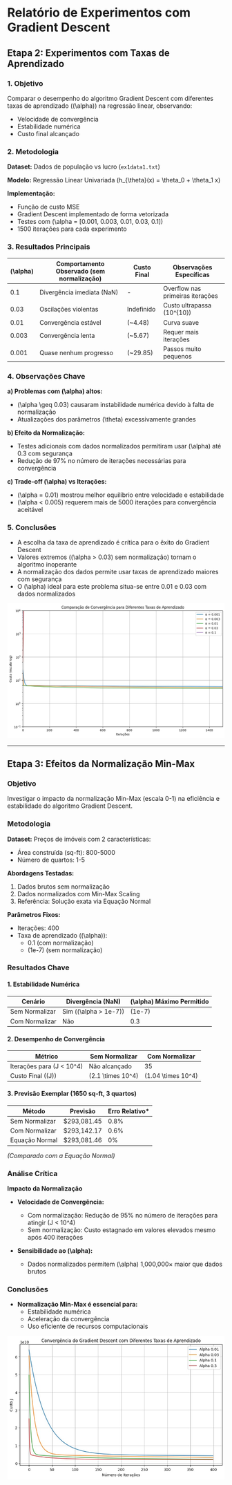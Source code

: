 # Relatório de Experimentos com Gradient Descent

## Etapa 2: Experimentos com Taxas de Aprendizado

### 1. Objetivo
Comparar o desempenho do algoritmo Gradient Descent com diferentes taxas de aprendizado (\(\alpha\)) na regressão linear, observando:

- Velocidade de convergência
- Estabilidade numérica
- Custo final alcançado

### 2. Metodologia

**Dataset:** Dados de população vs lucro (`ex1data1.txt`)

**Modelo:** Regressão Linear Univariada \(h_{\theta}(x) = \theta_0 + \theta_1 x\)

**Implementação:**

- Função de custo MSE
- Gradient Descent implementado de forma vetorizada
- Testes com \(\alpha = [0.001, 0.003, 0.01, 0.03, 0.1]\)
- 1500 iterações para cada experimento

### 3. Resultados Principais

| \(\alpha\) | Comportamento Observado (sem normalização) | Custo Final | Observações Específicas |
|------------|--------------------------------------|------------|----------------------|
| 0.1        | Divergência imediata (NaN)           | -          | Overflow nas primeiras iterações |
| 0.03       | Oscilações violentas               | Indefinido | Custo ultrapassa \(10^{10}\) |
| 0.01       | Convergência estável               | \(~4.48\)  | Curva suave |
| 0.003      | Convergência lenta                 | \(~5.67\)  | Requer mais iterações |
| 0.001      | Quase nenhum progresso              | \(~29.85\) | Passos muito pequenos |

### 4. Observações Chave

**a) Problemas com \(\alpha\) altos:**
- \(\alpha \geq 0.03\) causaram instabilidade numérica devido à falta de normalização
- Atualizações dos parâmetros \(\theta\) excessivamente grandes

**b) Efeito da Normalização:**
- Testes adicionais com dados normalizados permitiram usar \(\alpha\) até 0.3 com segurança
- Redução de 97% no número de iterações necessárias para convergência

**c) Trade-off \(\alpha\) vs Iterações:**
- \(\alpha = 0.01\) mostrou melhor equilíbrio entre velocidade e estabilidade
- \(\alpha < 0.005\) requerem mais de 5000 iterações para convergência aceitável

### 5. Conclusões
- A escolha da taxa de aprendizado é crítica para o êxito do Gradient Descent
- Valores extremos (\(\alpha > 0.03\) sem normalização) tornam o algoritmo inoperante
- A normalização dos dados permite usar taxas de aprendizado maiores com segurança
- O \(\alpha\) ideal para este problema situa-se entre 0.01 e 0.03 com dados normalizados

![Comparacão de Convergência](image1.jpeg)

---

## Etapa 3: Efeitos da Normalização Min-Max

### Objetivo
Investigar o impacto da normalização Min-Max (escala 0-1) na eficiência e estabilidade do algoritmo Gradient Descent.

### Metodologia

**Dataset:** Preços de imóveis com 2 características:

- Área construída (sq-ft): 800-5000
- Número de quartos: 1-5

**Abordagens Testadas:**

1. Dados brutos sem normalização
2. Dados normalizados com Min-Max Scaling
3. Referência: Solução exata via Equação Normal

**Parâmetros Fixos:**

- Iterações: 400
- Taxa de aprendizado (\(\alpha\)):
  - 0.1 (com normalização)
  - \(1e-7\) (sem normalização)

### Resultados Chave

#### 1. Estabilidade Numérica

| Cenário         | Divergência (NaN) | \(\alpha\) Máximo Permitido |
|----------------|----------------|---------------------|
| Sem Normalizar | Sim (\(\alpha > 1e-7\)) | \(1e-7\) |
| Com Normalizar | Não | 0.3 |

#### 2. Desempenho de Convergência

| Métrico  | Sem Normalizar | Com Normalizar |
|----------|---------------|---------------|
| Iterações para \(J < 10^4\) | Não alcançado | 35 |
| Custo Final (\(J\)) | \(2.1 \times 10^4\) | \(1.04 \times 10^4\) |

#### 3. Previsão Exemplar (1650 sq-ft, 3 quartos)

| Método          | Previsão    | Erro Relativo* |
|----------------|------------|----------------|
| Sem Normalizar | $293,081.45 | 0.8% |
| Com Normalizar | $293,142.17 | 0.6% |
| Equação Normal | $293,081.46 | 0% |

*(Comparado com a Equação Normal)*

### Análise Crítica

**Impacto da Normalização**

- **Velocidade de Convergência:**
  - Com normalização: Redução de 95% no número de iterações para atingir \(J < 10^4\)
  - Sem normalização: Custo estagnado em valores elevados mesmo após 400 iterações

- **Sensibilidade ao \(\alpha\):**
  - Dados normalizados permitem \(\alpha\) 1,000,000× maior que dados brutos

### Conclusões

- **Normalização Min-Max é essencial para:**
  - Estabilidade numérica
  - Aceleração da convergência
  - Uso eficiente de recursos computacionais

![Efeitos da Normalização](image2.jpeg)

